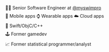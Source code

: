 <ul style="list-style-type:none; padding-left: 0.5rem;">
  <li style="margin-bottom: 0.5rem;">👨‍💻 Senior Software Engineer at <a href="https://myswimpro.com" target="_blank">@myswimpro</a></li>
  <li style="margin-bottom: 0.5rem;">📱 Mobile apps ⌚️ Wearable apps ☁️ Cloud apps </li>
  <li style="margin-bottom: 0.5rem;">🍏 Swift/ObjC/C++</li>
  <li style="margin-bottom: 0.5rem;">🕹️ Former gamedev</li>
  <li style="margin-bottom: 0.5rem;">📈 Former statistical programmer/analyst</li>
</ul>
